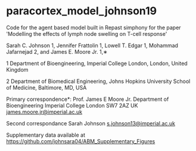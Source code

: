 # paracortex_model_johnson19

Code for the agent based model built in Repast simphony for the paper 'Modelling the effects of lymph node swelling on T-cell response'

Sarah C. Johnson 1, Jennifer Frattolin 1, Lowell T. Edgar 1, Mohammad Jafarnejad 2, and James E. Moore Jr. 1,∗


1 Department of Bioengineering, Imperial College London, London, United Kingdom

2 Department of Biomedical Engineering, Johns Hopkins University School of Medicine, Baltimore, MD, USA

Primary correspondence*:
Prof. James E Moore Jr. Department of Bioengineering Imperial College London
SW7 2AZ
UK 
james.moore.jr@imperial.ac.uk

Second correspondance 
Sarah Johnson
s.johnson13@imperial.ac.uk

Supplementary data available at https://github.com/johnsara04/ABM_Supplementary_Figures
